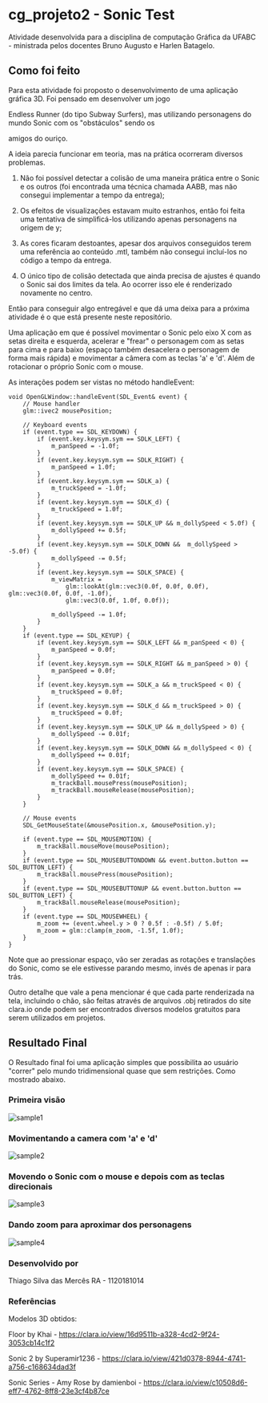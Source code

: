 # cg_projeto2 - Sonic Test

Atividade desenvolvida para a disciplina de computação Gráfica da UFABC - ministrada pelos docentes Bruno Augusto e Harlen Batagelo.

## Como foi feito

Para esta atividade foi proposto o desenvolvimento de uma aplicação gráfica 3D. Foi pensado em desenvolver um jogo 

Endless Runner (do tipo Subway Surfers), mas utilizando personagens do mundo Sonic com os "obstáculos" sendo os 

amigos do ouriço.
    
A ideia parecia funcionar em teoria, mas na prática ocorreram diversos problemas.

1. Não foi possível detectar a colisão de uma maneira prática entre o Sonic e os outros (foi encontrada uma técnica 
chamada AABB, mas não consegui implementar a tempo da entrega);

2. Os efeitos de visualizações estavam muito estranhos, então foi feita uma tentativa de simplificá-los utilizando 
apenas personagens na origem de y;

3. As cores ficaram destoantes, apesar dos arquivos conseguidos terem uma referência ao conteúdo .mtl, também não 
consegui incluí-los no código a tempo da entrega.

4. O único tipo de colisão detectada que ainda precisa de ajustes é quando o Sonic sai dos limites da tela. Ao ocorrer isso ele é renderizado novamente no centro.

Então para conseguir algo entregável e que dá uma deixa para a próxima atividade é o que está presente neste repositório.

Uma aplicação em que é possível movimentar o Sonic pelo eixo X com as setas direita e esquerda, acelerar e "frear" o personagem com as setas para cima e para baixo (espaço também desacelera o personagem de forma mais rápida) e movimentar a câmera com as teclas 'a' e 'd'. Além de rotacionar o próprio Sonic com o mouse.

As interações podem ser vistas no método handleEvent:

    void OpenGLWindow::handleEvent(SDL_Event& event) {
        // Mouse handler
        glm::ivec2 mousePosition;

        // Keyboard events
        if (event.type == SDL_KEYDOWN) {
            if (event.key.keysym.sym == SDLK_LEFT) {
                m_panSpeed = -1.0f;
            }
            if (event.key.keysym.sym == SDLK_RIGHT) {
                m_panSpeed = 1.0f;
            }
            if (event.key.keysym.sym == SDLK_a) {
                m_truckSpeed = -1.0f;
            }
            if (event.key.keysym.sym == SDLK_d) {
                m_truckSpeed = 1.0f;
            }
            if (event.key.keysym.sym == SDLK_UP && m_dollySpeed < 5.0f) {
                m_dollySpeed += 0.5f;
            }
            if (event.key.keysym.sym == SDLK_DOWN &&  m_dollySpeed > -5.0f) {
                m_dollySpeed -= 0.5f;
            }
            if (event.key.keysym.sym == SDLK_SPACE) {
                m_viewMatrix = 
                    glm::lookAt(glm::vec3(0.0f, 0.0f, 0.0f), glm::vec3(0.0f, 0.0f, -1.0f),
                    glm::vec3(0.0f, 1.0f, 0.0f));
                
                m_dollySpeed -= 1.0f;
            }
        }
        if (event.type == SDL_KEYUP) {
            if (event.key.keysym.sym == SDLK_LEFT && m_panSpeed < 0) {
                m_panSpeed = 0.0f;
            }
            if (event.key.keysym.sym == SDLK_RIGHT && m_panSpeed > 0) {
                m_panSpeed = 0.0f;
            }
            if (event.key.keysym.sym == SDLK_a && m_truckSpeed < 0) {
                m_truckSpeed = 0.0f;
            }
            if (event.key.keysym.sym == SDLK_d && m_truckSpeed > 0) {
                m_truckSpeed = 0.0f;
            }
            if (event.key.keysym.sym == SDLK_UP && m_dollySpeed > 0) {
                m_dollySpeed -= 0.01f;
            }
            if (event.key.keysym.sym == SDLK_DOWN && m_dollySpeed < 0) {
                m_dollySpeed += 0.01f;
            }
            if (event.key.keysym.sym == SDLK_SPACE) {
                m_dollySpeed += 0.01f;
                m_trackBall.mousePress(mousePosition);
                m_trackBall.mouseRelease(mousePosition);
            }
        }

        // Mouse events
        SDL_GetMouseState(&mousePosition.x, &mousePosition.y);

        if (event.type == SDL_MOUSEMOTION) {
            m_trackBall.mouseMove(mousePosition);
        }
        if (event.type == SDL_MOUSEBUTTONDOWN && event.button.button == SDL_BUTTON_LEFT) {
            m_trackBall.mousePress(mousePosition);
        }
        if (event.type == SDL_MOUSEBUTTONUP && event.button.button == SDL_BUTTON_LEFT) {
            m_trackBall.mouseRelease(mousePosition);
        }
        if (event.type == SDL_MOUSEWHEEL) {
            m_zoom += (event.wheel.y > 0 ? 0.5f : -0.5f) / 5.0f;
            m_zoom = glm::clamp(m_zoom, -1.5f, 1.0f);
        }
    }

Note que ao pressionar espaço, vão ser zeradas as rotações e translações do Sonic, como se ele estivesse parando mesmo, 
invés de apenas ir para trás.

Outro detalhe que vale a pena mencionar é que cada parte renderizada na tela, incluindo o chão, são feitas através 
de arquivos .obj retirados do site clara.io onde podem ser encontrados diversos modelos gratuitos para serem utilizados 
em projetos.
 
## Resultado Final

O Resultado final foi uma aplicação simples que possibilita ao usuário "correr" pelo mundo tridimensional quase que 
sem restrições. Como mostrado abaixo.

### Primeira visão
![sample1](images/back.png)

### Movimentando a camera com 'a' e 'd'
![sample2](images/camera.png)

### Movendo o Sonic com o mouse e depois com as teclas direcionais 
![sample3](images/side.png)

### Dando zoom para aproximar dos personagens
![sample4](images/zoom.png)


### Desenvolvido por

Thiago Silva das Mercês RA - 1120181014

### Referências

Modelos 3D obtidos:

Floor by Khai - https://clara.io/view/16d9511b-a328-4cd2-9f24-3053cb14c1f2

Sonic 2 by Superamir1236 - https://clara.io/view/421d0378-8944-4741-a756-c168634dad3f

Sonic Series - Amy Rose by damienboi - https://clara.io/view/c10508d6-eff7-4762-8ff8-23e3cf4b87ce